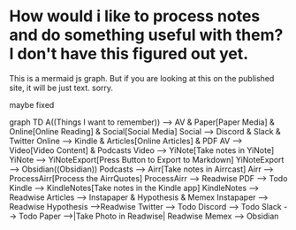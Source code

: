 # How would i like to process notes and do something useful with them? I don't have this figured out yet.

This is a mermaid js graph. But if you are looking at this on the published site, it will be just text. sorry. 

maybe fixed


<div class=mermaid>
graph TD
A((Things I want to remember)) --> AV   & Paper[Paper Media] & Online[Online Reading]  & Social[Social Media] 
Social --> Discord & Slack & Twitter
Online --> Kindle & Articles[Online Articles] & PDF
AV --> Video[Video Content] & Podcasts
Video --> YiNote[Take notes in YiNote]
YiNote --> YiNoteExport[Press Button to Export to Markdown]
YiNoteExport --> Obsidian((Obsidian))
Podcasts --> Airr[Take notes in Airrcast]
Airr --> ProcessAirr[Process the AirrQuotes]
ProcessAirr --> Readwise
PDF --> Todo
Kindle --> KindleNotes[Take notes in the Kindle app]
KindleNotes --> Readwise
Articles --> Instapaper & Hypothesis & Memex
Instapaper --> Readwise
Hypothesis -->Readwise
Twitter --> Todo
Discord --> Todo
Slack --> Todo
Paper -->|Take Photo in Readwise| Readwise
Memex --> Obsidian
</div>



